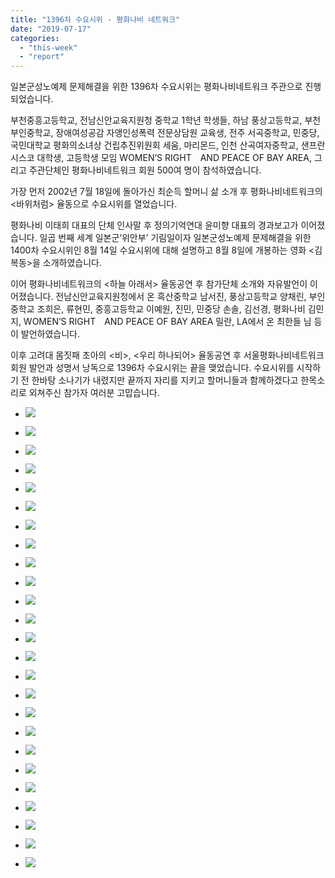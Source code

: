 ```yaml
---
title: "1396차 수요시위 - 평화나비 네트워크"
date: "2019-07-17"
categories: 
  - "this-week"
  - "report"
---
```


일본군성노예제 문제해결을 위한 1396차 수요시위는 평화나비네트워크 주관으로 진행되었습니다.

부천중흥고등학교, 전남신안교육지원청 중학교 1학년 학생들, 하남 풍상고등학교, 부천 부인중학교, 장애여성공감 자앵인성폭력 전문상담원 교육생, 전주 서곡중학교, 민중당, 국민대학교 평화의소녀상 건립추진위원회 세움, 마리몬드, 인천 산곡여자중학교, 샌프란시스코 대학생, 고등학생 모임 WOMEN’S RIGHT　AND PEACE OF BAY AREA, 그리고 주관단체인 평화나비네트워크 회원 500여 명이 참석하였습니다.

가장 먼저 2002년 7월 18일에 돌아가신 최순득 할머니 삶 소개 후 평화나비네트워크의 <바위처럼> 율동으로 수요시위를 열었습니다.

평화나비 이태희 대표의 단체 인사말 후 정의기억연대 윤미향 대표의 경과보고가 이어졌습니다. 일곱 번째 세계 일본군‘위안부’ 기림일이자 일본군성노예제 문제해결을 위한 1400차 수요시위인 8월 14일 수요시위에 대해 설명하고 8월 8일에 개봉하는 영화 <김복동>을 소개하였습니다.

이어 평화나비네트워크의 <하늘 아래서> 율동공연 후 참가단체 소개와 자유발언이 이어졌습니다. 전남신안교육지원청에서 온 흑산중학교 남서진, 풍상고등학교 양채린, 부인중학교 조희은, 류현민, 중흥고등학교 이예원, 진민, 민중당 손솔, 김선경, 평화나비 김민지, WOMEN’S RIGHT　AND PEACE OF BAY AREA 밀란, LA에서 온 최한들 님 등이 발언하였습니다.

이후 고려대 몸짓패 초아의 <비>, <우리 하나되어> 율동공연 후 서울평화나비네트워크 회원 발언과 성명서 낭독으로 1396차 수요시위는 끝을 맺었습니다. 수요시위를 시작하기 전 한바탕 소나기가 내렸지만 끝까지 자리를 지키고 할머니들과 함께하겠다고 한목소리로 외쳐주신 참가자 여러분 고맙습니다.

- ![](https://womenandwar.net/kr/wp-content/uploads/2019/07/크기변환IMGP8424-1024x680.jpg)
    
- ![](https://womenandwar.net/kr/wp-content/uploads/2019/07/크기변환IMGP8428-1024x680.jpg)
    
- ![](https://womenandwar.net/kr/wp-content/uploads/2019/07/크기변환IMGP8440-1024x680.jpg)
    
- ![](https://womenandwar.net/kr/wp-content/uploads/2019/07/크기변환IMGP8448-1024x680.jpg)
    
- ![](https://womenandwar.net/kr/wp-content/uploads/2019/07/크기변환IMGP8449-1024x680.jpg)
    
- ![](https://womenandwar.net/kr/wp-content/uploads/2019/07/크기변환IMGP8461-1024x680.jpg)
    
- ![](https://womenandwar.net/kr/wp-content/uploads/2019/07/크기변환IMGP8464-1024x680.jpg)
    
- ![](https://womenandwar.net/kr/wp-content/uploads/2019/07/크기변환IMGP8468-1024x680.jpg)
    
- ![](https://womenandwar.net/kr/wp-content/uploads/2019/07/크기변환IMGP8481-1024x680.jpg)
    
- ![](https://womenandwar.net/kr/wp-content/uploads/2019/07/크기변환IMGP8485-1024x680.jpg)
    
- ![](https://womenandwar.net/kr/wp-content/uploads/2019/07/크기변환IMGP8488-1024x680.jpg)
    
- ![](https://womenandwar.net/kr/wp-content/uploads/2019/07/크기변환IMGP8499-1024x680.jpg)
    
- ![](https://womenandwar.net/kr/wp-content/uploads/2019/07/크기변환IMGP8525-1024x680.jpg)
    
- ![](https://womenandwar.net/kr/wp-content/uploads/2019/07/크기변환IMGP8527-1024x680.jpg)
    
- ![](https://womenandwar.net/kr/wp-content/uploads/2019/07/크기변환IMGP8530-1024x680.jpg)
    
- ![](https://womenandwar.net/kr/wp-content/uploads/2019/07/크기변환IMGP8532-1024x680.jpg)
    
- ![](https://womenandwar.net/kr/wp-content/uploads/2019/07/크기변환IMGP8538-1024x680.jpg)
    
- ![](https://womenandwar.net/kr/wp-content/uploads/2019/07/크기변환IMGP8544-1024x680.jpg)
    
- ![](https://womenandwar.net/kr/wp-content/uploads/2019/07/크기변환IMGP8548-1024x680.jpg)
    
- ![](https://womenandwar.net/kr/wp-content/uploads/2019/07/크기변환IMGP8549-1024x680.jpg)
    
- ![](https://womenandwar.net/kr/wp-content/uploads/2019/07/크기변환IMGP8553-1024x680.jpg)
    
- ![](https://womenandwar.net/kr/wp-content/uploads/2019/07/크기변환IMGP8578-1024x680.jpg)
    
- ![](https://womenandwar.net/kr/wp-content/uploads/2019/07/크기변환IMGP8580-1024x680.jpg)
    
- ![](https://womenandwar.net/kr/wp-content/uploads/2019/07/크기변환IMGP8585-1024x680.jpg)
    
- ![](https://womenandwar.net/kr/wp-content/uploads/2019/07/크기변환IMGP8592-1024x680.jpg)
